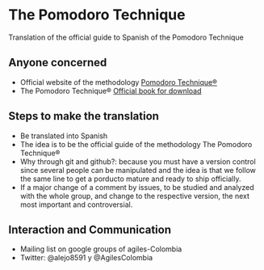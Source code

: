 The Pomodoro Technique
======================

Translation of the official guide to Spanish of the Pomodoro Technique

## Anyone concerned
* Official website of the methodology [Pomodoro Technique®](http://www.pomodorotechnique.com/) 
* The Pomodoro Technique® [Official book for download](http://www.pomodorotechnique.com/resources/ThePomodoroTechnique_v1-3.pdf)

## Steps to make the translation
* Be translated into Spanish
* The idea is to be the official guide of the methodology The Pomodoro Technique®
* Why through git and github?: because you must have a version control since several people 
  can be manipulated and the idea is that we follow the same line to get a porducto 
  mature and ready to ship officially.
* If a major change of a comment by issues, to be studied and analyzed with the whole group, 
  and change to the respective version, the next most important and controversial.

## Interaction and Communication
* Mailing list on google groups of agiles-Colombia
* Twitter: @alejo8591 y @AgilesColombia



